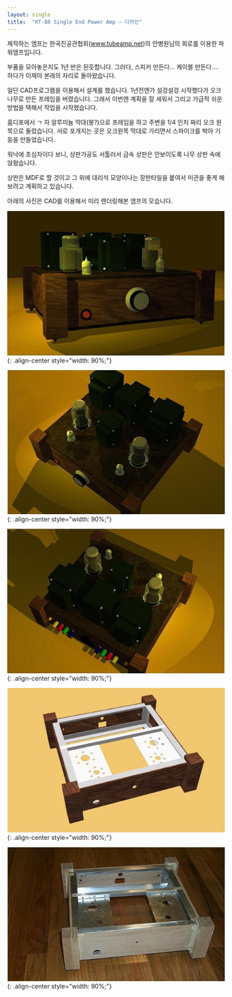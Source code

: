 ```yaml
---
layout: single
title:  "KT-88 Single End Power Amp – 디자인"
---
```


제작하는 앰프는 한국진공관협회(www.tubeamp.net)의 안병원님의 회로를 이용한 파워엠프입니다.

부품을 모아놓은지도 1년 반은 된듯합니다. 그러다, 스피커 만든다… 케이블 만든다…. 하다가 이제야 본래의 자리로 돌아왔습니다.

일단 CAD프로그램을 이용해서 설계를 했습니다. 1년전엔가 설겅설겅 시작했다가 오크 나무로 만든 프레임을 버렸습니다. 그래서 이번엔 계획을 잘 세워서 그리고 가급적 쉬운 방법을 택해서 작업을 시작했습니다.

홈디포에서 ㄱ 자 알루미늄 막대(봉?)으로 프레임을 하고 주변을 1/4 인치 짜리 오크 원목으로 둘렀습니다. 서로 포개지는 곳은 오크원목 막대로 가리면서 스파이크를 박아 기둥을 만들었습니다.

워낙에 초심자이다 보니, 상판가공도 서툴러서 금속 상판은 안보이도록 나무 상판 속에 앉혔습니다.

상판은 MDF로 할 것이고 그 위에 대리석 모양이나는 장판타일을 붙여서 미관을 좋게 해보려고 계획하고 있습니다.

아래의 사진은 CAD를 이용해서 미리 렌더링해본 앰프의 모습니다.

![styled-image](/assets/images/2005-08-26/2005-08-26-01.jpg){: .align-center style="width: 90%;"}

![styled-image](/assets/images/2005-08-26/2005-08-26-02.jpg){: .align-center style="width: 90%;"}

![styled-image](/assets/images/2005-08-26/2005-08-26-03.jpg){: .align-center style="width: 90%;"}

![styled-image](/assets/images/2005-08-26/2005-08-26-04.jpg){: .align-center style="width: 90%;"}

![styled-image](/assets/images/2005-08-26/2005-08-26-05.jpg){: .align-center style="width: 90%;"}

